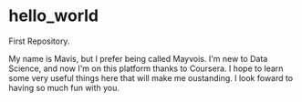 # hello_world
First Repository.

My name is Mavis, but I prefer being called Mayvois. I'm new to Data Science, and now I'm on this platform thanks to Coursera. 
I hope to learn some very useful things here that will make me oustanding. 
I look foward to having so much fun with you.
